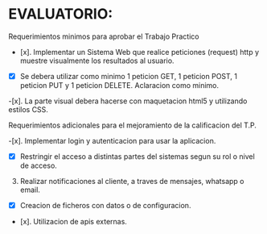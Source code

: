 # EVALUATORIO:

Requerimientos minimos para aprobar el Trabajo Practico

- [x]. Implementar un Sistema Web que realice peticiones (request) http y muestre visualmente los resultados al usuario.

- [x] Se debera utilizar como minimo 1 peticion GET, 1 peticion POST, 1 peticion PUT y 1 peticion DELETE. Aclaracion como minimo.

-[x]. La parte visual debera hacerse con maquetacion html5 y utilizando estilos CSS.

Requerimientos adicionales para el mejoramiento de la calificacion del T.P.

-[x]. Implementar login y autenticacion para usar la aplicacion.

- [x] Restringir el acceso a distintas partes del sistemas segun su rol o nivel de acceso.

3. Realizar notificaciones al cliente, a traves de mensajes, whatsapp o email.

- [x] Creacion de ficheros con datos o de configuracion.

- [x]. Utilizacion de apis externas.
